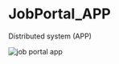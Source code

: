 # JobPortal_APP


Distributed system (APP)

![job portal app](https://user-images.githubusercontent.com/44167777/112264105-660c5780-8c96-11eb-9302-87b9aa7a04f5.JPG)

